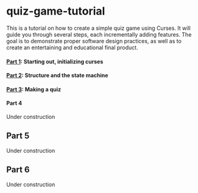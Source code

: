 # quiz-game-tutorial
This is a tutorial on how to create a simple quiz game using Curses.
It will guide you through several steps, each incrementally adding features.
The goal is to demonstrate proper software design practices, as well as to create an entertaining and educational final product.


#### [Part 1](part1): Starting out, initializing curses


#### [Part 2](part2): Structure and the state machine


#### [Part 3](part3): Making a quiz


#### Part 4
Under construction


## Part 5
Under construction


## Part 6
Under construction
